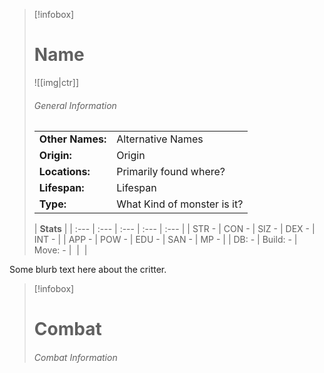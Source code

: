 
> [!infobox]
> # Name
> ![[img|ctr]]
> ###### General Information
> | | |
> |---|---|
> |**Other Names:** | Alternative Names |
> | **Origin:** | Origin |
> | **Locations:** |  Primarily found where? |
> | **Lifespan:** | Lifespan |
> | **Type:** | What Kind of monster is it? |
> 
> | **Stats** |
> | :--- | :--- | :--- | :--- | :--- |
> | STR - | CON - | SIZ - | DEX - | INT - |
| APP - | POW - | EDU - | SAN - | MP - |
| DB: - | Build: - | Move: - |  |  |
> 

Some blurb text here about the critter.

> [!infobox]
> # Combat
> 
> ###### Combat Information





